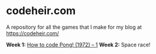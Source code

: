 # codeheir.com

A repository for all the games that I make for my blog at https://codeheir.com/


**Week 1:** [How to code Pong! (1972) – 1](https://codeheir.com/2019/02/04/how-to-code-pong-1972-1/)
**Week 2:** Space race!
